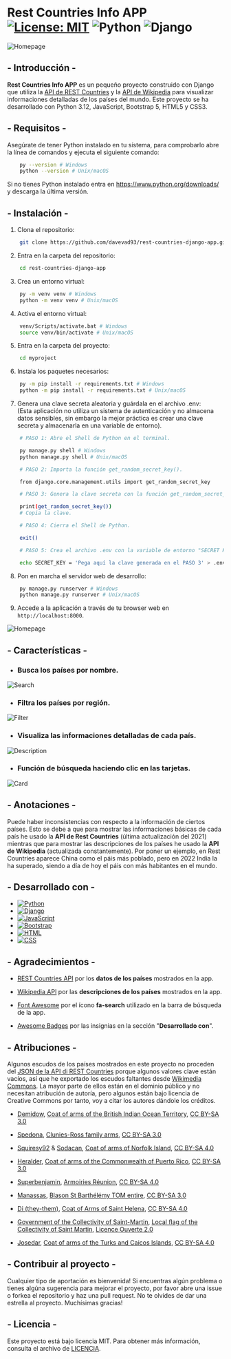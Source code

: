 # Rest Countries Info APP [![License: MIT](https://img.shields.io/badge/License-MIT-green.svg)](https://opensource.org/licenses/MIT) ![Python](https://img.shields.io/badge/python-3.12-blue.svg) ![Django](https://img.shields.io/badge/django-5.0.9-darkgreen.svg)

![Homepage](screenshots//countries.JPG)

## - Introducción -

**Rest Countries Info APP** es un pequeño proyecto construido con Django que utiliza  la [API de REST Countries](https://restcountries.com/) y la [API de Wikipedia](https://www.mediawiki.org/wiki/API:Main_page) para visualizar informaciones detalladas de los países del mundo. Este proyecto se ha desarrollado con Python 3.12, JavaScript, Bootstrap 5, HTML5 y CSS3.
## - Requisitos -

Asegúrate de tener Python instalado en tu sístema, para comprobarlo abre la línea de comandos y ejecuta el siguiente comando:

```bash
    py --version # Windows
    python --version # Unix/macOS
```

Si no tienes Python instalado entra en https://www.python.org/downloads/ y descarga la última versión.

## - Instalación -

1. Clona el repositorio:

```bash
    git clone https://github.com/davevad93/rest-countries-django-app.git
```

2. Entra en la carpeta del repositorio:

```bash
    cd rest-countries-django-app
```
3. Crea un entorno virtual:

```bash
    py -m venv venv # Windows
    python -m venv venv # Unix/macOS
```

4. Activa el entorno virtual:

```bash
    venv/Scripts/activate.bat # Windows
    source venv/bin/activate # Unix/macOS
```

5. Entra en la carpeta del proyecto:

```bash
    cd myproject
```

6. Instala los paquetes necesarios:

```bash
    py -m pip install -r requirements.txt # Windows
    python -m pip install -r requirements.txt # Unix/macOS
```

7. Genera una clave secreta aleatoria y guárdala en el archivo .env: <br/>
 (Esta aplicación no utiliza un sistema de autenticación y no almacena datos sensibles, sin embargo la mejor práctica es crear una clave secreta y almacenarla en una variable de entorno). 

```bash
    # PASO 1: Abre el Shell de Python en el terminal.

    py manage.py shell # Windows
    python manage.py shell # Unix/macOS
```

```bash
    # PASO 2: Importa la función get_random_secret_key().

    from django.core.management.utils import get_random_secret_key
```

```bash
    # PASO 3: Genera la clave secreta con la función get_random_secret_key().

    print(get_random_secret_key())
    # Copia la clave.
```

```bash
    # PASO 4: Cierra el Shell de Python.

    exit()
```

```bash
    # PASO 5: Crea el archivo .env con la variable de entorno "SECRET KEY" y copia la clave generada en el PASO 3. 

    echo SECRET_KEY = 'Pega aquí la clave generada en el PASO 3' > .env
```

8. Pon en marcha el servidor web de desarrollo:

```bash
    py manage.py runserver # Windows
    python manage.py runserver # Unix/macOS
```

9. Accede a la aplicación a través de tu browser web en `http://localhost:8000`.

![Homepage](screenshots//homepage.JPG)

## - Características -

- ### Busca los países por nombre.

![Search](screenshots//search.gif)

- ### Filtra los países por región.

![Filter](screenshots//filter.gif)

- ### Visualiza las informaciones detalladas de cada país.

![Description](screenshots//description.gif)

- ### Función de búsqueda haciendo clic en las tarjetas.

![Card](screenshots//card.gif)

## - Anotaciones -

Puede haber inconsistencias con respecto a la información de ciertos países. Esto se debe a que para mostrar las informaciones básicas de cada país he usado la **API de Rest Countries** (última actualización del 2021) mientras que para mostrar las descripciones de los países he usado la **API de Wikipedia** (actualizada constantemente). Por poner un ejemplo, en Rest Countries aparece China como el páis más poblado, pero en 2022 India la ha superado, siendo a día de hoy el páis con más habitantes en el mundo.

## - Desarrollado con -

- [![Python](https://img.shields.io/badge/Python-14354C?style=for-the-badge&logo=python&logoColor=white)](https://www.python.org)
- [![Django](https://img.shields.io/badge/Django-092E20?style=for-the-badge&logo=django&logoColor=white)](https://www.djangoproject.com) 
- [![JavaScript](https://img.shields.io/badge/JavaScript-F7DF1E?style=for-the-badge&logo=javascript&logoColor=black)](https://www.javascript.com) 
- [![Bootstrap](https://img.shields.io/badge/Bootstrap-563D7C?style=for-the-badge&logo=bootstrap&logoColor=white)](https://getbootstrap.com) 
- [![HTML](https://img.shields.io/badge/HTML5-E34F26?style=for-the-badge&logo=html5&logoColor=white)](https://html.com) 
- [![CSS](https://img.shields.io/badge/CSS3-1572B6?style=for-the-badge&logo=css3&logoColor=white)](https://css3.com) 

## - Agradecimientos -

- [REST Countries API](https://restcountries.com/) por los **datos de los países** mostrados en la app.

- [Wikipedia API](https://www.mediawiki.org/wiki/) por las **descripciones  de los países** mostrados en la app.

- [Font Awesome](https://fontawesome.com/) por el ícono **fa-search** utilizado en la barra de búsqueda de la app.

- [Awesome Badges](https://github.com/Envoy-VC/awesome-badges) por las insignias en la sección "**Desarrollado con**".

## - Atribuciones -

Algunos escudos de los países mostrados en este proyecto no proceden del [JSON de la API di REST Countries](https://restcountries.com/v3.1/all) porque algunos valores clave están vacíos, así que he exportado los escudos faltantes desde [Wikimedia Commons](https://commons.wikimedia.org/wiki/Main_Page). La mayor parte de ellos están en el dominio público y no necesitan atribución de autoría, pero algunos están bajo licencia de Creative Commons por tanto, voy a citar los autores dándole los créditos.

- [Demidow](https://commons.wikimedia.org/wiki/User:Demidow), [Coat of arms of the British Indian Ocean Territory](https://commons.wikimedia.org/wiki/File:Coat_of_arms_of_the_British_Indian_Ocean_Territory.svg), [CC BY-SA 3.0](https://creativecommons.org/licenses/by-sa/3.0/legalcode)

- [Spedona](https://commons.wikimedia.org/wiki/User:Spedona), [Clunies-Ross family arms](https://commons.wikimedia.org/wiki/File:Clunies-Ross_family_arms.svg), [CC BY-SA 3.0](https://creativecommons.org/licenses/by-sa/3.0/legalcode)

- [Squiresy92](https://commons.wikimedia.org/wiki/User:Squiresy92) & [Sodacan](https://commons.wikimedia.org/wiki/User:Sodacan), [Coat of arms of Norfolk Island](https://commons.wikimedia.org/wiki/File:Coat_of_arms_of_Norfolk_Island.svg), [CC BY-SA 4.0](https://creativecommons.org/licenses/by-sa/4.0/legalcode)

- [Heralder](https://commons.wikimedia.org/wiki/User:Heralder), [Coat of arms of the Commonwealth of Puerto Rico](https://commons.wikimedia.org/wiki/File:Coat_of_arms_of_the_Commonwealth_of_Puerto_Rico.svg), [CC BY-SA 3.0](https://creativecommons.org/licenses/by-sa/3.0/legalcode)

- [Superbenjamin](https://commons.wikimedia.org/wiki/User:Superbenjamin), [Armoiries Réunion](https://commons.wikimedia.org/wiki/File:Armoiries_R%C3%A9union.svg), [CC BY-SA 4.0](https://creativecommons.org/licenses/by-sa/4.0/legalcode)

- [Manassas](https://commons.wikimedia.org/wiki/User_talk:Manassas~commonswiki), [Blason St Barthélémy TOM entire](https://commons.wikimedia.org/wiki/File:Blason_St_Barth%C3%A9l%C3%A9my_TOM_entire.svg), [CC BY-SA 3.0](https://creativecommons.org/licenses/by-sa/3.0/legalcode)


- [Di (they-them)](https://commons.wikimedia.org/wiki/User:Di_(they-them)), [Coat of Arms of Saint Helena](https://commons.wikimedia.org/wiki/File:Coat_of_Arms_of_Saint_Helena.svg), [CC BY-SA 4.0](https://creativecommons.org/licenses/by-sa/4.0/legalcode)

- [Government of the Collectivity of Saint-Martin](https://www.com-saint-martin.fr), [Local flag of the Collectivity of Saint Martin](https://commons.wikimedia.org/wiki/File:Local_flag_of_the_Collectivity_of_Saint_Martin.svg), [Licence Ouverte 2.0](https://www.etalab.gouv.fr/wp-content/uploads/2018/11/open-licence.pdf)

- [Josedar](https://commons.wikimedia.org/wiki/User:Josedar), [Coat of arms of the Turks and Caicos Islands](https://commons.wikimedia.org/wiki/File:Coat_of_arms_of_the_Turks_and_Caicos_Islands.svg), [CC BY-SA 4.0](https://creativecommons.org/licenses/by-sa/4.0/legalcode)

## - Contribuir al proyecto -

Cualquier tipo de aportación es bienvenida! Si encuentras algún problema o tienes algúna sugerencia para mejorar el proyecto, por favor abre una issue o forkea el repositorio y haz una pull request. No te olvides de dar una estrella al proyecto. Muchísimas gracias!

## - Licencia -

Este proyecto está bajo licencia MIT. Para obtener más información, consulta el archivo de [LICENCIA](LICENSE).
